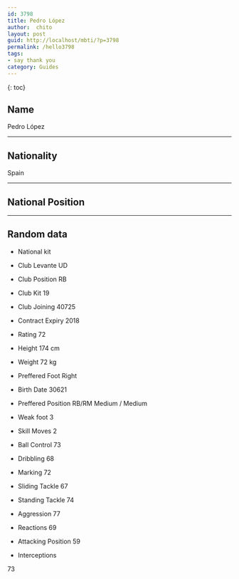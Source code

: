```yaml
---
id: 3798
title: Pedro López
author:  chito 
layout: post
guid: http://localhost/mbti/?p=3798
permalink: /hello3798
tags:
- say thank you
category: Guides
---
```



{: toc}


## Name  
Pedro López 

* * *

## Nationality  
Spain 

* * *

## National Position 

* * *

## Random data 

  * National kit 
  * Club 
Levante UD 

  * Club Position 
RB 

  * Club Kit 
19 

  * Club Joining 
40725 

  * Contract Expiry 
2018 

  * Rating 
72 

  * Height 
174 cm 

  * Weight 
72 kg 

  * Preffered Foot 
Right 

  * Birth Date 
30621 

  * Preffered Position 
RB/RM Medium / Medium 

  * Weak foot 
3 

  * Skill Moves 
2 

  * Ball Control 
73 

  * Dribbling 
68 

  * Marking 
72 

  * Sliding Tackle 
67 

  * Standing Tackle 
74 

  * Aggression 
77 

  * Reactions 
69 

  * Attacking Position 
59 

  * Interceptions 

73</ul>